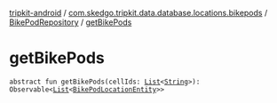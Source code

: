 [tripkit-android](../../index.md) / [com.skedgo.tripkit.data.database.locations.bikepods](../index.md) / [BikePodRepository](index.md) / [getBikePods](./get-bike-pods.md)

# getBikePods

`abstract fun getBikePods(cellIds: `[`List`](https://kotlinlang.org/api/latest/jvm/stdlib/kotlin.collections/-list/index.html)`<`[`String`](https://kotlinlang.org/api/latest/jvm/stdlib/kotlin/-string/index.html)`>): Observable<`[`List`](https://kotlinlang.org/api/latest/jvm/stdlib/kotlin.collections/-list/index.html)`<`[`BikePodLocationEntity`](../-bike-pod-location-entity/index.md)`>>`